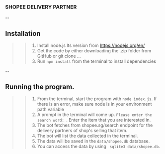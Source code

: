 ### SHOPEE DELIVERY PARTNER
-- 
## Installation
>> 1. Install node.js lts version from https://nodejs.org/en/
>> 2. Get the code by either downloading the .zip folder from GitHub or git clone ...
>> 3. Run `` npm install `` from the terminal to install dependencies

--
## Running the program.
>> 1. From the terminal, start the program with ` node index.js `. If there is an error, make sure node is in your environment path variable
>> 2. A prompt in the terminal will come up. `Please enter the search word: `. Enter the item that you are interested in.
>> 3. The bot fetches from shopee.sg/search endpoint for the delivery partners of shop's selling that item.
>> 4. The bot will list the data collected in the terminal.
>> 5. The data will be saved in the ` data/shopee.db ` database.
>> 6. You can access the data by using ` sqlite3 data/shopee.db`.

